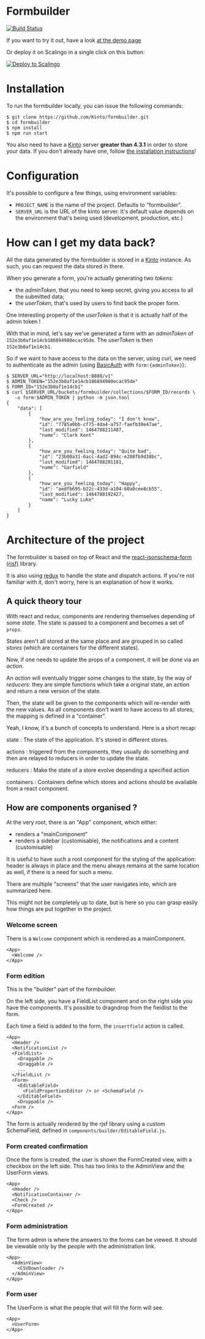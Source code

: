 Formbuilder
===========

[![Build Status](https://travis-ci.org/Kinto/formbuilder.svg?branch=master)](https://travis-ci.org/Kinto/formbuilder)

If you want to try it out, have a look [at the demo
page](https://kinto.github.io/formbuilder/)

Or deploy it on Scalingo in a single click on this button:

[![Deploy to Scalingo](https://cdn.scalingo.com/deploy/button.svg)](https://my.scalingo.com/deploy)

# Installation

To run the formbuilder locally, you can issue the following commands:

```
$ git clone https://github.com/Kinto/formbuilder.git  
$ cd formbuilder  
$ npm install
$ npm run start  
```

You also need to have a [Kinto](https://kinto.readthedocs.io) server **greater
than 4.3.1** in order to store your data. If you don't already have one, follow [the
installation instructions](http://kinto.readthedocs.io/en/stable/tutorials/install.html)!

# Configuration

It's possible to configure a few things, using environment variables:

- `PROJECT_NAME` is the name of the project. Defaults to "formbuilder".
- `SERVER_URL` is the URL of the kinto server. It's default value depends on
  the environment that's being used (development, production, etc.)

# How can I get my data back?

All the data generated by the formbuilder is stored in a
[Kinto](https://kinto.readthedocs.io) instance. As such, you can request the
data stored in there.

When you generate a form, you're actually generating two *tokens*:
- the *adminToken*, that you need to keep secret, giving you access to all the
  submitted data;
- the *userToken*, that's used by users to find back the proper form.

One interesting property of the *userToken* is that it is actually half of the
admin token !

With that in mind, let's say we've generated a form with an *adminToken* of `152e3b0af1e14cb186894980ecac95de`. The *userToken* is then `152e3b0af1e14cb1`.

So if we want to have access to the data on the server, using curl, we need to authenticate as the admin (using [BasicAuth](https://en.wikipedia.org/wiki/Basic_access_authentication) with `form:{adminToken}`):

```
$ SERVER_URL="http://localhost:8888/v1"
$ ADMIN_TOKEN="152e3b0af1e14cb186894980ecac95de"
$ FORM_ID="152e3b0af1e14cb1"
$ curl $SERVER_URL/buckets/formbuilder/collections/$FORM_ID/records \
   -u form:$ADMIN_TOKEN | python -m json.tool
{
    "data": [
        {
            "how_are_you_feeling_today": "I don't know",
            "id": "7785a0bb-cf75-4da4-a757-faefb30e47ae",
            "last_modified": 1464788211487,
            "name": "Clark Kent"
        },
        {
            "how_are_you_feeling_today": "Quite bad",
            "id": "23b00a31-6acc-4ad2-894c-e208fb9d38bc",
            "last_modified": 1464788201181,
            "name": "Garfield"
        },
        {
            "how_are_you_feeling_today": "Happy",
            "id": "aedfb695-b22c-433d-a104-60a0cee8cb55",
            "last_modified": 1464788192427,
            "name": "Lucky Luke"
        }
    ]
}
```

# Architecture of the project

The formbuilder is based on top of React and the [react-jsonschema-form (rjsf)](https://github.com/mozilla-services/react-jsonschema-form)
library.

It is also using [redux](https://github.com/reactjs/react-redux) to handle
the state and dispatch actions. If you're not familiar with it, don't worry,
here is an explanation of how it works.

## A quick theory tour

With react and redux, components are rendering themselves depending of some *state*. The state is passed to a component and becomes a set of `props`.

States aren't all stored at the same place and are grouped in so called *stores* (which are containers for the different states).

Now, if one needs to update the props of a component, it will be done via an *action*.

An *action* will eventually trigger some changes to the state, by the way of *reducers*: they are simple functions which take a original state, an action and return a new version of the state.

Then, the state will be given to the components which will re-render with the new values. As all components don't want to have access to all stores, the mapping is defined in a "container".

Yeah, I know, it's a bunch of concepts to understand. Here is a short recap:

state
: The state of the application. It's stored in different stores.

actions
: triggered from the components, they usually do something and then are relayed
  to reducers in order to update the state.

reducers
: Make the state of a store evolve depending a specified action

containers
: Containers define which stores and actions should be available from a react
  component.

## How are components organised ?

At the very root, there is an "App" component, which either:
- renders a "mainComponent"
- renders a sidebar (customisable), the notifications and a content (customisable)

It is useful to have such a root component for the styling of the application:
header is always in place and the menu always remains at the same location as
well, if there is a need for such a menu.

There are multiple "screens" that the user navigates into, which are summarized
here.

This might not be completely up to date, but is here so you can grasp easily how things are put together in the project.

### Welcome screen

There is a `Welcome` component which is rendered as a mainComponent.

```
<App>
  <Welcome />
</App>
```

### Form edition

This is the "builder" part of the formbuilder.

On the left side, you have a FieldList component and on the
right side you have the components. It's possible to
dragndrop from the fieldlist to the form.

Each time a field is added to the form, the `insertfield` action is called.

```
<App>
  <Header />
  <NotificationList />
  <FieldList>
    <Draggable />
    <Draggable />
    ...
  </FieldList />
  <Form>
    <EditableField>
      <FieldPropertiesEditor /> or <SchemaField />
    </EditableField>
    <Droppable />
  <Form />
</App>
```

The form is actually rendered by the rjsf library using a custom SchemaField, defined in `components/builder/EditableField.js`.

### Form created confirmation

Once the form is created, the user is shown the FormCreated view, with a checkbox on the left side. This has two links to the AdminView and the UserForm views.

```
<App>
  <Header />
  <NotificationContainer />
  <Check />
  <FormCreated />
</App>
```

### Form administration

The form admin is where the answers to the forms can be viewed. It should be viewable only by the people with the administration
link.

```
<App>
  <AdminView>
    <CSVDownloader />
  </AdminView>
</App>
```

### Form user

The UserForm is what the people that will fill the form will see.

```
<App>
  <UserForm>
</App>
```

